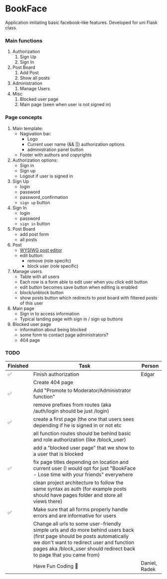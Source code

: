 # BookFace

Application imitating basic facebook-like features. Developed for uni Flask class.

### Main functions

1. Authorization
   1. Sign Up
   2. Sign In
2. Post Board
   1. Add Post
   2. Show all posts
3. Administration
   1. Manage Users
4. Misc
   1. Blocked user page
   2. Main page (seen when user is not signed in)

### Page concepts

1. Main template:
   - Nagivation bar:
     - Logo
     - Current user name (&& ||) authorization options
     - administration panel button
   - Footer with authors and copyrights
2. Authorization options:
   - Sign in
   - Sign up
   - Logout if user is signed in
3. Sign Up
   - login
   - password
   - password_confirmation
   - `sign up` button
4. Sign In
   - login
   - password
   - `sign in` button
5. Post Board
   - add post form
   - all posts
6. Post
   - [WYSIWG post editor]("https://www.tiny.cloud/")
   - edit button:
     - remove (role specifc)
     - block user (role specific)
7. Manage users
   - Table with all users
   - Each row is a form able to edit user when you click edit button
   - edit button becomes save button when editing is enabled
   - block/unblock button
   - show posts button which redirects to post board with filtered posts of this user
8. Main page
   - Sign in to access information
   - Typical landing page with sign in / sign up buttons
9. Blocked user page
   - information about being blocked
   - some form to contact page administrators?
   - 404 page


### TODO
| Finished           | Task                                                                                                                                                                                                                                         | Person        |
|--------------------|----------------------------------------------------------------------------------------------------------------------------------------------------------------------------------------------------------------------------------------------|---------------|
| :white_check_mark: | Finish authorization                                                                                                                                                                                                                         | Edgar         |
|                    | Create 404 page                                                                                                                                                                                                                              |               |
| :white_check_mark: | Add "Promote to Moderator/Administrator function"                                                                                                                                                                                            |               |
|                    | remove prefixes from routes (aka /auth/login should be just /login)                                                                                                                                                                          |               |
| :white_check_mark: | create a first page (the one that users sees depending if he is signed in or not etc                                                                                                                                                         |               |
|                    | all function routes should be behind basic and role authorization (like /block_user)                                                                                                                                                         |               |
|                    | add a "blocked user page" that we show to a user that is blocked                                                                                                                                                                             |               |
| :white_check_mark: | fix page titles depending on location and current user (I would opt for just "BookFace - Lose time with your friends" everywhere                                                                                                             |               |
|                    | clean project architecture to follow the same syntax as auth (for example posts should have pages folder and store all views there)                                                                                                          |               |
| :white_check_mark: | Make sure that all forms properly handle errors and are informative for users                                                                                                                                                                |               |
|                    | Change all urls to some user-friendly simple urls and do more behind users back (first page should be posts automatically we don't want to redirect user and function pages aka /block_user should redirect back to page that you came from) |               |
|                    | Have Fun Coding :tada:                                                                                                                                                                                                                       | Daniel, Radek |
